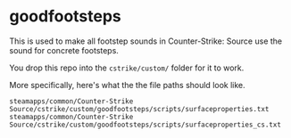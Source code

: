 # goodfootsteps

This is used to make all footstep sounds in Counter-Strike: Source use the sound for concrete footsteps.

You drop this repo into the `cstrike/custom/` folder for it to work.

More specifically, here's what the the file paths should look like.

```
steamapps/common/Counter-Strike Source/cstrike/custom/goodfootsteps/scripts/surfaceproperties.txt
steamapps/common/Counter-Strike Source/cstrike/custom/goodfootsteps/scripts/surfaceproperties_cs.txt
```


